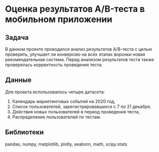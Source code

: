 # Оценка результатов A/B-теста в мобильном приложении
## Задача
В данном проекте проводился анализ результатов А/В-теста с целью проверить, 
улучшает ли конверсию на всех этапах воронки новая рекомендательная система. 
Перед анализом результатов теста также проверялась корректность проведения теста.

## Данные
Для проекта использовалось четыре датасета: 
1. Календарь маркетинговых событий на 2020 год, 
2. Список пользователей, зарегистрировавшихся с 7 по 21 декабря, 
3. Действия новых пользователей в период проведения теста, 
4. Распределение пользователей по тестам.

## Библиотеки
pandas, numpy, matplotlib, plotly, seaborn, math, scipy.stats
